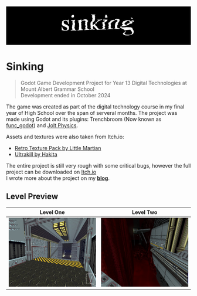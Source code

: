 ![yep](Sinking&#32;-&#32;Game&#32;Development/publishing&#32;assets/Banner&#32;Logo&#32;960x200.png)
# Sinking
> Godot Game Development Project for Year 13 Digital Technologies at Mount Albert Grammar School\
Development ended in October 2024

The game was created as part of the digital technology course in my final year of High School over the span of serveral months. The project was made using Godot and its plugins: Trenchbroom (Now known as [func_godot](https://github.com/func-godot)) and [Jolt Physics](https://godotengine.org/asset-library/asset/1918).

Assets and textures were also taken from Itch.io:

- [Retro Texture Pack by Little Martian](https://little-martian.itch.io/retro-texture-pack)
- [Ultrakill by Hakita](https://hakita.itch.io/ultrakill-prelude.)

The entire project is still very rough with some critical bugs, however the full project can be downloaded on [Itch.io](https://hellostas.itch.io/)\
I wrote more about the project on my **[blog](https://www.stastigay.com/)**.

## Level Preview

Level One             |  Level Two
:-------------------------:|:-------------------------:
![Image_Preview_1](Sinking&#32;-&#32;Game&#32;Development/publishing&#32;assets/Sinking&#32;Screenshots/2.png)  |  ![Image_Preview_2](Sinking&#32;-&#32;Game&#32;Development/publishing&#32;assets/Sinking&#32;Screenshots/7.png)
